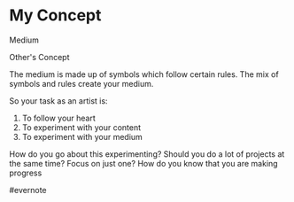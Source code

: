 # My Concept

Medium

Other's Concept

The medium is made up of symbols which follow certain rules. The mix of symbols and rules create your medium.

So your task as an artist is:

1. To follow your heart
2. To experiment with your content
3. To experiment with your medium

How do you go about this experimenting? Should you do a lot of projects at the same time? Focus on just one? How do you know that you are making progress

\#evernote

